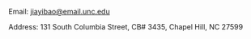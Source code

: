 Email: [jiayibao@email.unc.edu](mailto:jiayibao@email.unc.edu)
<br>

Address: 131 South Columbia Street, CB# 3435, Chapel Hill, NC 27599

